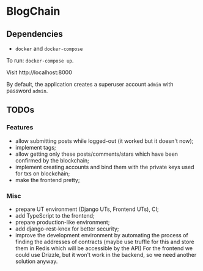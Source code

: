 # BlogChain

## Dependencies
* `docker` and `docker-compose`


To run: `docker-compose up`.

Visit http://localhost:8000

By default, the application creates a superuser account `admin` with password `admin`.

## TODOs

### Features
* allow submitting posts while logged-out (it worked but it doesn't now);
* implement tags;
* allow getting only these posts/comments/stars which have been confirmed by the blockchain;
* implement creating accounts and bind them with the private keys used for txs on blockchain;
* make the frontend pretty;


### Misc
* prepare UT environment (Django UTs, Frontend UTs), CI;
* add TypeScript to the frontend;
* prepare production-like environment;
* add django-rest-knox for better security;
* improve the development environment by automating the process of finding the addresses of contracts
    (maybe use truffle for this and store them in Redis which will be accessible by the API)
    For the frontend we could use Drizzle, but it won't work in the backend, so we need another
    solution anyway.